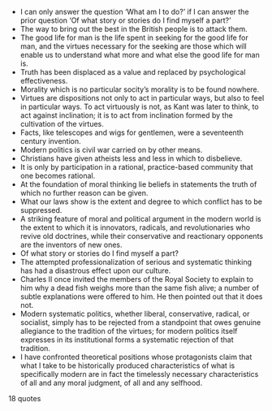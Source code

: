  - I can only answer the question ‘What am I to do?’ if I can answer the prior question ‘Of what story or stories do I find myself a part?’
 - The way to bring out the best in the British people is to attack them.
 - The good life for man is the life spent in seeking for the good life for man, and the virtues necessary for the seeking are those which will enable us to understand what more and what else the good life for man is.
 - Truth has been displaced as a value and replaced by psychological effectiveness.
 - Morality which is no particular socity’s morality is to be found nowhere.
 - Virtues are dispositions not only to act in particular ways, but also to feel in particular ways. To act virtuously is not, as Kant was later to think, to act against inclination; it is to act from inclination formed by the cultivation of the virtues.
 - Facts, like telescopes and wigs for gentlemen, were a seventeenth century invention.
 - Modern politics is civil war carried on by other means.
 - Christians have given atheists less and less in which to disbelieve.
 - It is only by participation in a rational, practice-based community that one becomes rational.
 - At the foundation of moral thinking lie beliefs in statements the truth of which no further reason can be given.
 - What our laws show is the extent and degree to which conflict has to be suppressed.
 - A striking feature of moral and political argument in the modern world is the extent to which it is innovators, radicals, and revolutionaries who revive old doctrines, while their conservative and reactionary opponents are the inventors of new ones.
 - Of what story or stories do I find myself a part?
 - The attempted professionalization of serious and systematic thinking has had a disastrous effect upon our culture.
 - Charles II once invited the members of the Royal Society to explain to him why a dead fish weighs more than the same fish alive; a number of subtle explanations were offered to him. He then pointed out that it does not.
 - Modern systematic politics, whether liberal, conservative, radical, or socialist, simply has to be rejected from a standpoint that owes genuine allegiance to the tradition of the virtues; for modern politics itself expresses in its institutional forms a systematic rejection of that tradition.
 - I have confronted theoretical positions whose protagonists claim that what I take to be historically produced characteristics of what is specifically modern are in fact the timelessly necessary characteristics of all and any moral judgment, of all and any selfhood.

18 quotes